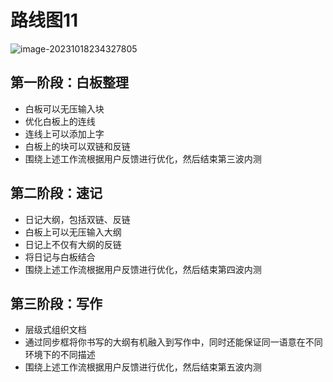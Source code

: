 # 路线图11

![image-20231018234327805](/img/image-20231018234327805.png)



## 第一阶段：白板整理

- 白板可以无压输入块
- 优化白板上的连线
- 连线上可以添加上字
- 白板上的块可以双链和反链
- 围绕上述工作流根据用户反馈进行优化，然后结束第三波内测

## 第二阶段：速记

- 日记大纲，包括双链、反链
- 白板上可以无压输入大纲
- 日记上不仅有大纲的反链
- 将日记与白板结合
- 围绕上述工作流根据用户反馈进行优化，然后结束第四波内测

## 第三阶段：写作

- 层级式组织文档
- 通过同步框将你书写的大纲有机融入到写作中，同时还能保证同一语意在不同环境下的不同描述
- 围绕上述工作流根据用户反馈进行优化，然后结束第五波内测